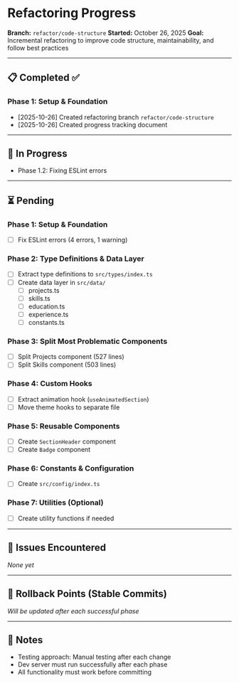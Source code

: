 # Refactoring Progress

**Branch:** `refactor/code-structure`
**Started:** October 26, 2025
**Goal:** Incremental refactoring to improve code structure, maintainability, and follow best practices

---

## 📋 Completed ✅

### Phase 1: Setup & Foundation
- [2025-10-26] Created refactoring branch `refactor/code-structure`
- [2025-10-26] Created progress tracking document

---

## 🔄 In Progress

- Phase 1.2: Fixing ESLint errors

---

## ⏳ Pending

### Phase 1: Setup & Foundation
- [ ] Fix ESLint errors (4 errors, 1 warning)

### Phase 2: Type Definitions & Data Layer
- [ ] Extract type definitions to `src/types/index.ts`
- [ ] Create data layer in `src/data/`
  - [ ] projects.ts
  - [ ] skills.ts
  - [ ] education.ts
  - [ ] experience.ts
  - [ ] constants.ts

### Phase 3: Split Most Problematic Components
- [ ] Split Projects component (527 lines)
- [ ] Split Skills component (503 lines)

### Phase 4: Custom Hooks
- [ ] Extract animation hook (`useAnimatedSection`)
- [ ] Move theme hooks to separate file

### Phase 5: Reusable Components
- [ ] Create `SectionHeader` component
- [ ] Create `Badge` component

### Phase 6: Constants & Configuration
- [ ] Create `src/config/index.ts`

### Phase 7: Utilities (Optional)
- [ ] Create utility functions if needed

---

## 🐛 Issues Encountered

_None yet_

---

## 🔄 Rollback Points (Stable Commits)

_Will be updated after each successful phase_

---

## 📝 Notes

- Testing approach: Manual testing after each change
- Dev server must run successfully after each phase
- All functionality must work before committing
